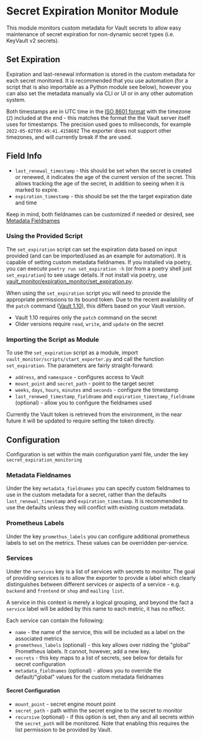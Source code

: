 # Secret Expiration Monitor Module

This module monitors custom metadata for Vault secrets to allow easy maintenance of secret expiration for non-dynamic secret types (i.e. KeyVault v2 secrets).

## Set Expiration

Expiration and last-renewal information is stored in the custom metadata for each secret monitored.
It is recommended that you use automation (for a script that is also importable as a Python module see below), however you can also set the metadata manually via CLI or UI or in any other automation system.

Both timestamps are in UTC time in the [ISO 8601 format](https://www.w3.org/TR/NOTE-datetime-970915) with the timezone (`Z`) included at the end - this matches the format the the Vault server itself uses for timestamps.
The precision used goes to miliseconds, for example `2022-05-02T09:49:41.415869Z`
The exporter does not support other timezones, and will currently break if the are used.

## Field Info

* `last_renewal_timestamp` - this should be set when the secret is created or renewed, it indicates the age of the current version of the secret. This allows tracking the age of the secret, in addition to seeing when it is marked to expire.
* `expiration_timestamp` - this should be set the the target expiration date and time

Keep in mind, both fieldnames can be customized if needed or desired, see [Metadata Fieldnames](#metadata-fieldnames)

### Using the Provided Script

The `set_expiration` script can set the expiration data based on input provided (and can be imported/used as an example for automation).
It is capable of setting custom metadata fieldnames.
If you installed via poetry, you can execute `poetry run set_expiration -h` (or from a poetry shell just `set_expiration`) to see usage details.
If not install via poetry, use [vault_monitor/expiration_monitor/set_expiration.py](vault_monitor/expiration_monitor/set_expiration.py).

When using the `set_expiration` script you will need to provide the appropriate permissions to its bound token.
Due to the recent availability of the `patch` command ([Vault 1.10](https://www.vaultproject.io/docs/release-notes/1.10.0#kv-secrets-engine-v2-patch-operations)), this differs based on your Vault version.

* Vault 1.10 requires only the `patch` command on the secret
* Older versions require `read`, `write`, and `update` on the secret

### Importing the Script as Module

To use the `set_expiration` script as a module, import `vault_monitor/scripts/start_exporter.py` and call the function `set_expiration`.
The parameters are fairly straight-forward:

* `address`, and `namespace` - configures access to Vault
* `mount_point` and `secret_path` - point to the target secret
* `weeks`, `days`, `hours`, `minutes` and `seconds` - configure the timestamp
* `last_renewed_timestamp_fieldname` and `expiration_timestamp_fieldname` (optional) - allow you to configure the fieldnames used

Currently the Vault token is retrieved from the environment, in the near future it will be updated to require setting the token directly.

## Configuration

Configuration is set within the main configuration yaml file, under the key `secret_expiration_monitoring`

### Metadata Fieldnames

Under the key `metadata_fieldnames` you can specify custom fieldnames to use in the custom metadata for a secret, rather than the defaults `last_renewal_timestamp` and `expiration_timestamp`.
It is recommended to use the defaults unless they will conflict with existing custom metadata.

### Prometheus Labels

Under the key `promethus_labels` you can configure additional prometheus labels to set on the metrics.
These values can be overridden per-service.

### Services

Under the `services` key is a list of services with secrets to monitor.
The goal of providing services is to allow the exporter to provide a label which clearly distinguishes between different services or aspects of a service - e.g. `backend` and `frontend` or `shop` and `mailing list`.

A service in this context is merely a logical grouping, and beyond the fact a `service` label will be added by this name to each metric, it has no effect.

Each service can contain the following:

* `name` - the name of the service, this will be included as a label on the associated metrics
* `prometheus_labels` (optional) - this key allows over ridding the "global" Prometheus labels. It cannot, however, add a new key.
* `secrets` - this key maps to a list of secrets, see below for details for secret configuration
* `metadata_fieldnames` (optional) - allows you to override the default/"global" values for the custom metadata fieldnames

#### Secret Configuration

* `mount_point` - secret engine mount point
* `secret_path` - path within the secret engine to the secret to monitor
* `recursive` (optional) - if this option is set, then any and all secrets within the `secret_path` will be monitored. Note that enabling this requires the list permission to be provided by Vault.
